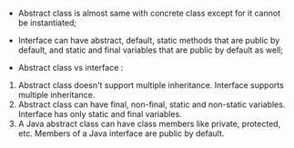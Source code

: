 

- Abstract class is almost same with concrete class except for it cannot be instantiated;

- Interface can have abstract, default, static methods that are public by default, and static and final variables that are public by default as well;

- Abstract class vs interface :

1) Abstract class doesn't support multiple inheritance.	Interface supports multiple inheritance.
2) Abstract class can have final, non-final, static and non-static variables.	Interface has only static and final variables.
3) A Java abstract class can have class members like private, protected, etc.	Members of a Java interface are public by default.